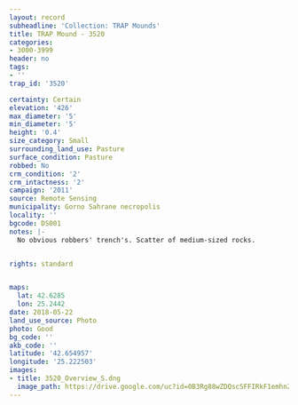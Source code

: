 ```yaml
---
layout: record
subheadline: 'Collection: TRAP Mounds'
title: TRAP Mound - 3520
categories:
- 3000-3999
header: no
tags:
- ''
trap_id: '3520'

certainty: Certain
elevation: '426'
max_diameter: '5'
min_diameter: '5'
height: '0.4'
size_category: Small
surrounding_land_use: Pasture
surface_condition: Pasture
robbed: No
crm_condition: '2'
crm_intactness: '2'
campaign: '2011'
source: Remote Sensing
municipality: Gorno Sahrane necropolis
locality: ''
bgcode: DS001
notes: |-
  No obvious robbers' trench's. Scatter of medium-sized rocks.


rights: standard


maps:
  lat: 42.6285
  lon: 25.2442
date: 2018-05-22
land_use_source: Photo
photo: Good
bg_code: ''
akb_code: ''
latitude: '42.654957'
longitude: '25.222503'
images:
- title: 3520_Overview_S.dng
  image_path: https://drive.google.com/uc?id=0B3Rg88wZDQscSFFIRkF1emhnZFk
---
```

